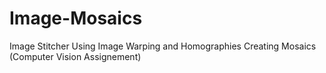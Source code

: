 # Image-Mosaics
Image Stitcher Using Image Warping and Homographies Creating Mosaics (Computer Vision Assignement)
